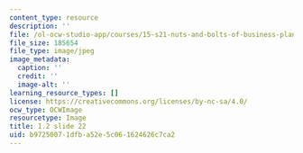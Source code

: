 ```yaml
---
content_type: resource
description: ''
file: /ol-ocw-studio-app/courses/15-s21-nuts-and-bolts-of-business-plans-january-iap-2014/b97250071dfba52e5c061624626c7ca2_1.2_slide_22.jpg
file_size: 185654
file_type: image/jpeg
image_metadata:
  caption: ''
  credit: ''
  image-alt: ''
learning_resource_types: []
license: https://creativecommons.org/licenses/by-nc-sa/4.0/
ocw_type: OCWImage
resourcetype: Image
title: 1.2 slide 22
uid: b9725007-1dfb-a52e-5c06-1624626c7ca2
---
```

